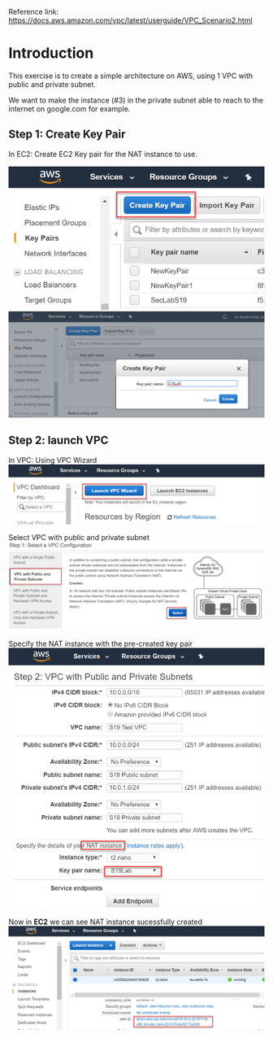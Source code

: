 Reference link: https://docs.aws.amazon.com/vpc/latest/userguide/VPC_Scenario2.html

# Introduction
This exercise is to create a simple architecture on AWS, using 1 VPC with public and private subnet.

We want to make the instance (#3) in the private subnet able to reach to the internet on google.com for example.

## Step 1: Create Key Pair 
In EC2: Create EC2 Key pair for the NAT instance to use.

<img src="image/AWSimg1.png" width=800>
<img src="image/AWSimg2.png" width=800>

## Step 2: launch VPC
In VPC: Using VPC Wizard
![](image/AWSimg3.png)

Select VPC with public and private subnet
![](image/AWSimg4.png)

Specify the NAT instance with the pre-created key pair
![](image/AWSimg5.png)

Now in **EC2** we can see NAT instance sucessfully created
![](image/AWSimg6.png)



